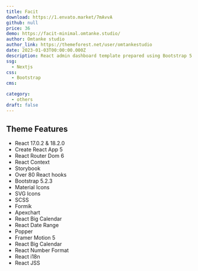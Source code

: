 ```yaml
---
title: Facit
download: https://1.envato.market/7mAvvA
github: null
price: 36
demo: https://facit-minimal.omtanke.studio/
author: Omtanke studio
author_link: https://themeforest.net/user/omtankestudio
date: 2023-01-03T00:00:00.000Z
description: React admin dashboard template prepared using Bootstrap 5.2.3 and React 17 & 18.
ssg:
  - Nextjs
css:
  - Bootstrap
cms:

category:
  - others
draft: false
---
```

## Theme Features

- React 17.0.2 & 18.2.0
- Create React App 5
- React Router Dom 6
- React Context
- Storybook
- Over 80 React hooks
- Bootstrap 5.2.3
- Material Icons
- SVG Icons
- SCSS
- Formik
- Apexchart
- React Big Calendar
- React Date Range
- Popper
- Framer Motion 5
- React Big Calendar
- React Number Format
- React i18n
- React JSS
